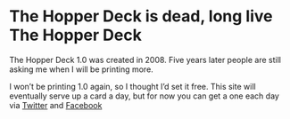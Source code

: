 # The Hopper Deck is dead, long live The Hopper Deck

The Hopper Deck 1.0 was created in 2008. Five years later people are still asking me when I will be printing more. 

I won’t be printing 1.0 again, so I thought I’d set it free. This site will eventually serve up a card a day, but for now you can get a one each day via [Twitter](http://twitter.com/hopperdeck) and [Facebook](https://www.facebook.com/pages/The-Hopper-Deck/183329275158)


